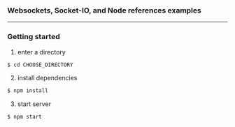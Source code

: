 ### Websockets, Socket-IO, and Node references examples

---

### Getting started

1. enter a directory

```sh
$ cd CHOOSE_DIRECTORY
```

2. install dependencies

```sh
$ npm install
```

3. start server

```sh
$ npm start
```
